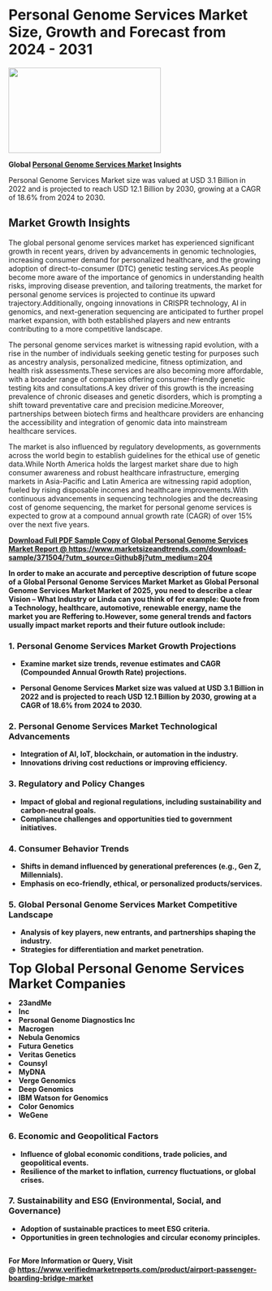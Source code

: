 <H1>Personal Genome Services Market Size, Growth and Forecast from 2024 - 2031</H1><img class="aligncenter size-medium wp-image-584254" src="https://thirdeyenews.in/wp-content/uploads/2024/09/Global-Market-Research-300x168.jpeg" alt="" width="300" height="168" /><p><strong>Global&nbsp;<a href="https://www.marketsizeandtrends.com/download-sample/371504/?utm_source=Github8j?utm_medium=204">Personal Genome Services Market</a> Insights</strong></p><p>Personal Genome Services Market size was valued at USD 3.1 Billion in 2022 and is projected to reach USD 12.1 Billion by 2030, growing at a CAGR of 18.6% from 2024 to 2030.</p><p><h2>Market Growth Insights</h2> <p>The global personal genome services market has experienced significant growth in recent years, driven by advancements in genomic technologies, increasing consumer demand for personalized healthcare, and the growing adoption of direct-to-consumer (DTC) genetic testing services.As people become more aware of the importance of genomics in understanding health risks, improving disease prevention, and tailoring treatments, the market for personal genome services is projected to continue its upward trajectory.Additionally, ongoing innovations in CRISPR technology, AI in genomics, and next-generation sequencing are anticipated to further propel market expansion, with both established players and new entrants contributing to a more competitive landscape.</p> <p><strong><a href="#"></a></strong></p> <p>The personal genome services market is witnessing rapid evolution, with a rise in the number of individuals seeking genetic testing for purposes such as ancestry analysis, personalized medicine, fitness optimization, and health risk assessments.These services are also becoming more affordable, with a broader range of companies offering consumer-friendly genetic testing kits and consultations.A key driver of this growth is the increasing prevalence of chronic diseases and genetic disorders, which is prompting a shift toward preventative care and precision medicine.Moreover, partnerships between biotech firms and healthcare providers are enhancing the accessibility and integration of genomic data into mainstream healthcare services.</p> <p>The market is also influenced by regulatory developments, as governments across the world begin to establish guidelines for the ethical use of genetic data.While North America holds the largest market share due to high consumer awareness and robust healthcare infrastructure, emerging markets in Asia-Pacific and Latin America are witnessing rapid adoption, fueled by rising disposable incomes and healthcare improvements.With continuous advancements in sequencing technologies and the decreasing cost of genome sequencing, the market for personal genome services is expected to grow at a compound annual growth rate (CAGR) of over 15% over the next five years.</p> <p><strong><a href="#"></p><p><span class=""><strong>Download Full PDF Sample Copy of Global Personal Genome Services Market Report</strong> @ <a href="https://www.marketsizeandtrends.com/download-sample/371504/?utm_source=Github8j?utm_medium=204" target="_blank">https://www.marketsizeandtrends.com/download-sample/371504/?utm_source=Github8j?utm_medium=204</a></span></p><p>In order to make an accurate and perceptive description of future scope of a Global&nbsp;Personal Genome Services Market Market as Global&nbsp;Personal Genome Services Market Market of 2025, you need to describe a clear Vision &ndash; What Industry or Linda can you think of for example: Quote from a Technology, healthcare, automotive, renewable energy, name the market you are Reffering to.However, some general trends and factors usually impact market reports and their future outlook include:</p><h3>1.&nbsp;<strong>Personal Genome Services Market Growth Projections</strong></h3><ul><li>Examine market size trends, revenue estimates and CAGR (Compounded Annual Growth Rate) projections.</li><li><p>Personal Genome Services Market size was valued at USD 3.1 Billion in 2022 and is projected to reach USD 12.1 Billion by 2030, growing at a CAGR of 18.6% from 2024 to 2030.</p></li></ul><h3>2.&nbsp;<strong>Personal Genome Services Market Technological Advancements</strong></h3><ul><li>Integration of AI, IoT, blockchain, or automation in the industry.</li><li>Innovations driving cost reductions or improving efficiency.</li></ul><h3>3.&nbsp;<strong>Regulatory and Policy Changes</strong></h3><ul><li>Impact of global and regional regulations, including sustainability and carbon-neutral goals.</li><li>Compliance challenges and opportunities tied to government initiatives.</li></ul><h3>4.&nbsp;<strong>Consumer Behavior Trends</strong></h3><ul><li>Shifts in demand influenced by generational preferences (e.g., Gen Z, Millennials).</li><li>Emphasis on eco-friendly, ethical, or personalized products/services.</li></ul><h3>5.&nbsp;<strong>Global Personal Genome Services Market Competitive Landscape</strong></h3><ul><li>Analysis of key players, new entrants, and partnerships shaping the industry.</li><li>Strategies for differentiation and market penetration.</li></ul><p data-pm-slice="1 1 []"><span style="color: inherit; font-family: inherit; font-size: 25px;">Top Global Personal Genome Services Market Companies</span></p><div class="" data-test-id=""><p><li>23andMe</li><li> Inc</li><li> Personal Genome Diagnostics Inc</li><li> Macrogen</li><li> Nebula Genomics</li><li> Futura Genetics</li><li> Veritas Genetics</li><li> Counsyl</li><li> MyDNA</li><li> Verge Genomics</li><li> Deep Genomics</li><li> IBM Watson for Genomics</li><li> Color Genomics</li><li> WeGene</li></p></div><h3>6.&nbsp;<strong>Economic and Geopolitical Factors</strong></h3><ul><li>Influence of global economic conditions, trade policies, and geopolitical events.</li><li>Resilience of the market to inflation, currency fluctuations, or global crises.</li></ul><h3>7.&nbsp;<strong>Sustainability and ESG (Environmental, Social, and Governance)</strong></h3><ul><li>Adoption of sustainable practices to meet ESG criteria.</li><li>Opportunities in green technologies and circular economy principles.</li></ul><h2><strong style="font-size: 14px;">For More Information or Query, Visit @&nbsp;</strong><a style="background-color: #ffffff; font-size: 14px;" href="https://www.marketsizeandtrends.com/report/personal-genome-services-market/" target="_blank">https://www.verifiedmarketreports.com/product/airport-passenger-boarding-bridge-market</a></h2>